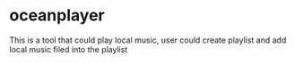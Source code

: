 # oceanplayer

This is a tool that could play local music, user could create playlist and add local music filed into the playlist
